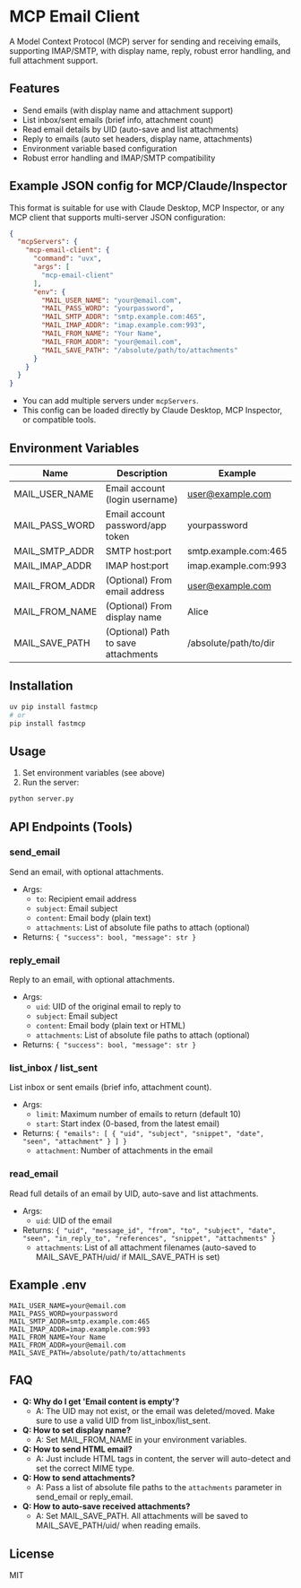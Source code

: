 # MCP Email Client

A Model Context Protocol (MCP) server for sending and receiving emails, supporting IMAP/SMTP, with display name, reply, robust error handling, and full attachment support.

## Features
- Send emails (with display name and attachment support)
- List inbox/sent emails (brief info, attachment count)
- Read email details by UID (auto-save and list attachments)
- Reply to emails (auto set headers, display name, attachments)
- Environment variable based configuration
- Robust error handling and IMAP/SMTP compatibility

## Example JSON config for MCP/Claude/Inspector
This format is suitable for use with Claude Desktop, MCP Inspector, or any MCP client that supports multi-server JSON configuration:

```json
{
  "mcpServers": {
    "mcp-email-client": {
      "command": "uvx",
      "args": [
        "mcp-email-client"
      ],
      "env": {
        "MAIL_USER_NAME": "your@email.com",
        "MAIL_PASS_WORD": "yourpassword",
        "MAIL_SMTP_ADDR": "smtp.example.com:465",
        "MAIL_IMAP_ADDR": "imap.example.com:993",
        "MAIL_FROM_NAME": "Your Name",
        "MAIL_FROM_ADDR": "your@email.com",
        "MAIL_SAVE_PATH": "/absolute/path/to/attachments"
      }
    }
  }
}
```

- You can add multiple servers under `mcpServers`.
- This config can be loaded directly by Claude Desktop, MCP Inspector, or compatible tools.

## Environment Variables
| Name              | Description                        | Example                  |
|-------------------|------------------------------------|--------------------------|
| MAIL_USER_NAME    | Email account (login username)     | user@example.com         |
| MAIL_PASS_WORD    | Email account password/app token   | yourpassword             |
| MAIL_SMTP_ADDR    | SMTP host:port                     | smtp.example.com:465     |
| MAIL_IMAP_ADDR    | IMAP host:port                     | imap.example.com:993     |
| MAIL_FROM_ADDR    | (Optional) From email address      | user@example.com         |
| MAIL_FROM_NAME    | (Optional) From display name       | Alice                    |
| MAIL_SAVE_PATH    | (Optional) Path to save attachments| /absolute/path/to/dir    |

## Installation

```bash
uv pip install fastmcp
# or
pip install fastmcp
```

## Usage

1. Set environment variables (see above)
2. Run the server:

```bash
python server.py
```

## API Endpoints (Tools)

### send_email
Send an email, with optional attachments.
- Args:
    - `to`: Recipient email address
    - `subject`: Email subject
    - `content`: Email body (plain text)
    - `attachments`: List of absolute file paths to attach (optional)
- Returns: `{ "success": bool, "message": str }`

### reply_email
Reply to an email, with optional attachments.
- Args:
    - `uid`: UID of the original email to reply to
    - `subject`: Email subject
    - `content`: Email body (plain text or HTML)
    - `attachments`: List of absolute file paths to attach (optional)
- Returns: `{ "success": bool, "message": str }`

### list_inbox / list_sent
List inbox or sent emails (brief info, attachment count).
- Args:
    - `limit`: Maximum number of emails to return (default 10)
    - `start`: Start index (0-based, from the latest email)
- Returns: `{ "emails": [ { "uid", "subject", "snippet", "date", "seen", "attachment" } ] }`
    - `attachment`: Number of attachments in the email

### read_email
Read full details of an email by UID, auto-save and list attachments.
- Args:
    - `uid`: UID of the email
- Returns: `{ "uid", "message_id", "from", "to", "subject", "date", "seen", "in_reply_to", "references", "snippet", "attachments" }`
    - `attachments`: List of all attachment filenames (auto-saved to MAIL_SAVE_PATH/uid/ if MAIL_SAVE_PATH is set)

## Example .env
```
MAIL_USER_NAME=your@email.com
MAIL_PASS_WORD=yourpassword
MAIL_SMTP_ADDR=smtp.example.com:465
MAIL_IMAP_ADDR=imap.example.com:993
MAIL_FROM_NAME=Your Name
MAIL_FROM_ADDR=your@email.com
MAIL_SAVE_PATH=/absolute/path/to/attachments
```

## FAQ
- **Q: Why do I get 'Email content is empty'?**
  - A: The UID may not exist, or the email was deleted/moved. Make sure to use a valid UID from list_inbox/list_sent.
- **Q: How to set display name?**
  - A: Set MAIL_FROM_NAME in your environment variables.
- **Q: How to send HTML email?**
  - A: Just include HTML tags in content, the server will auto-detect and set the correct MIME type.
- **Q: How to send attachments?**
  - A: Pass a list of absolute file paths to the `attachments` parameter in send_email or reply_email.
- **Q: How to auto-save received attachments?**
  - A: Set MAIL_SAVE_PATH. All attachments will be saved to MAIL_SAVE_PATH/uid/ when reading emails.

## License
MIT